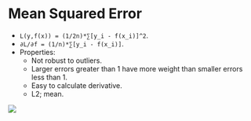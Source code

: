 # Mean Squared Error

* `L(y,f(x)) = (1/2n)*∑[y_i - f(x_i)]^2`.
* `∂L/∂f = (1/n)*∑[y_i - f(x_i)]`.
* Properties:
    * Not robust to outliers.
    * Larger errors greater than 1 have more weight than smaller errors less than 1.
    * Easy to calculate derivative.
    * L2; mean.

![](Images/1*EqTaoCB1NmJnsRYEezSACA.png)
